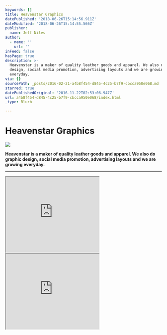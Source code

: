 ```yaml
---
keywords: []
title: Heavenstar Graphics
datePublished: '2018-06-26T15:14:56.911Z'
dateModified: '2018-06-26T15:14:55.566Z'
publisher:
  name: Jeff Niles
author:
  - name: ''
    url: ''
inFeed: false
hasPage: true
description: >-
  Heavenstar is a maker of quality leather goods and apparel. We also do graphic
  design, social media promotion, advertising layouts and we are growing
  everyday.
via: {}
sourcePath: _posts/2016-02-21-a4b8f454-d845-4c25-b7f9-cbcca950e068.md
starred: true
datePublishedOriginal: '2016-11-22T02:53:06.947Z'
url: a4b8f454-d845-4c25-b7f9-cbcca950e068/index.html
_type: Blurb

---
```

# Heavenstar Graphics
![](https://s3-us-west-2.amazonaws.com/the-grid-img/p/43b11c27cf01729c703122d340e812bddf96ba1c.gif)

**Heavenstar is a maker of quality leather goods and apparel. We also do graphic design, social media promotion, advertising layouts and we are growing everyday.**

---

<iframe src="https://the-grid.github.io/ed-userhtml/?g=eJxlzb0OgjAUQOFXaTq48VdAi6EQXTW-ArnFFmqAkvbGvr7oYqLrGc5XAxmd0oKOiKs_JkkIIYbFzIDOLnFv5yTAU7UIawciZ0WZRYcy5Qx27-QF43ueskjyQnJNCYIbFArana-n24USpyZBF6vtNNlAm9rMA_Gu_3oeAU0fbzNtJgOoPmYJklWZTGUlVR4_1qH9wf9gad1dOUHTDUmgeQGy6UN8" height="244" style=""></iframe>

<iframe src="https://the-grid.github.io/ed-userhtml/?g=eJxlzbEOgjAUQNFfIR3coLVUA4ZCdNX4C-QVWqgplJQX-_uii4mud7ingmQM2kgyIi7ridIYYwaznQCDn7POTzTCUzcISwsy50KUqVaGAd-90yp5cSwYT1UhVGFIghAGjZK0l9v5fiVJ0E6S2RvvnI-kruw0JGvovt6KgLbLtpmxzgLqj3kAxcs9z1nPucgey9D84H-w8qHXQRK2IRTqFwOlRAY" height="244" style=""></iframe>